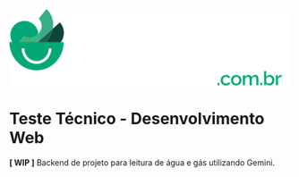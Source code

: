 <div>
  <div align="center">
    <img src="./repository-assets/shopper-logo-light.svg" />
  </div>
  
  <h1>Teste Técnico - Desenvolvimento Web</h1>
</div>

**[ WIP ]** Backend de projeto para leitura de água e gás utilizando Gemini.
